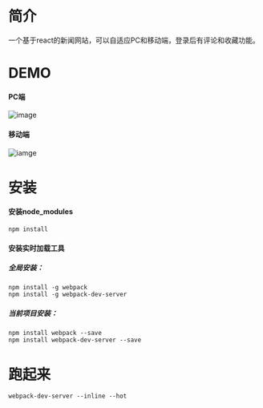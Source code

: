 # 简介
一个基于react的新闻网站，可以自适应PC和移动端，登录后有评论和收藏功能。

# DEMO
#### PC端
![image](https://github.com/pengxiaohua/news-responsive-by-react/blob/master/demo1.jpg)

#### 移动端
![iamge](https://github.com/pengxiaohua/news-responsive-by-react/blob/master/demo2.jpg)

# 安装
#### 安装node_modules
```shell
npm install 
```
#### 安装实时加载工具
##### 全局安装：
```shell
npm install -g webpack
npm install -g webpack-dev-server
```

##### 当前项目安装：
```shell
npm install webpack --save
npm install webpack-dev-server --save
```

# 跑起来
```shell
webpack-dev-server --inline --hot
```
